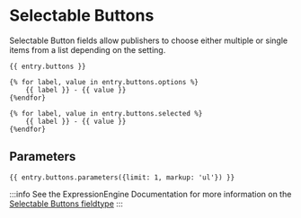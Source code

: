 # Selectable Buttons

Selectable Button fields allow publishers to choose either multiple or single items from a list depending on the setting.

```twig
{{ entry.buttons }}

{% for label, value in entry.buttons.options %}
    {{ label }} - {{ value }}
{%endfor}

{% for label, value in entry.buttons.selected %}
    {{ label }} - {{ value }}
{%endfor}
```

## Parameters

```twig
{{ entry.buttons.parameters({limit: 1, markup: 'ul'}) }}
```

:::info
See the ExpressionEngine Documentation for more information on the [Selectable Buttons fieldtype](https://docs.expressionengine.com/latest/fieldtypes/selectable-buttons.html)
:::